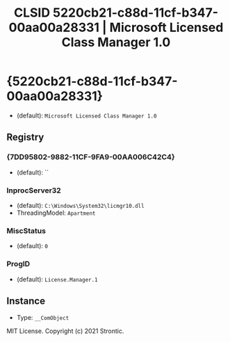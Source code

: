 ﻿---
title: "CLSID 5220cb21-c88d-11cf-b347-00aa00a28331 | Microsoft Licensed Class Manager 1.0"
excerpt: What is COM-Object CLSID 5220cb21-c88d-11cf-b347-00aa00a28331?
---

# {5220cb21-c88d-11cf-b347-00aa00a28331}

* (default): `Microsoft Licensed Class Manager 1.0`

## Registry


### {7DD95802-9882-11CF-9FA9-00AA006C42C4}

* (default): ``

### InprocServer32

* (default): `C:\Windows\System32\licmgr10.dll`
* ThreadingModel: `Apartment`

### MiscStatus

* (default): `0`

### ProgID

* (default): `License.Manager.1`

## Instance

* Type: `__ComObject`

MIT License. Copyright (c) 2021 Strontic.


